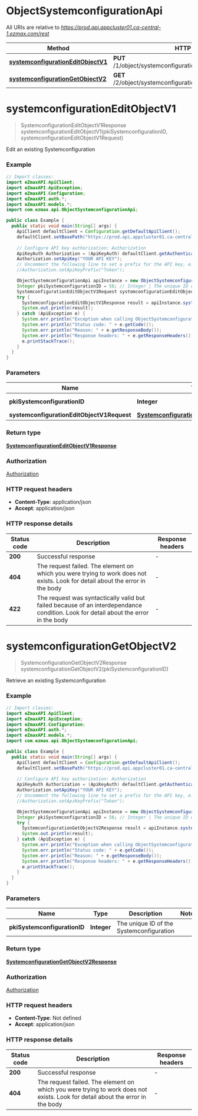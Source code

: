 # ObjectSystemconfigurationApi

All URIs are relative to *https://prod.api.appcluster01.ca-central-1.ezmax.com/rest*

| Method | HTTP request | Description |
|------------- | ------------- | -------------|
| [**systemconfigurationEditObjectV1**](ObjectSystemconfigurationApi.md#systemconfigurationEditObjectV1) | **PUT** /1/object/systemconfiguration/{pkiSystemconfigurationID} | Edit an existing Systemconfiguration |
| [**systemconfigurationGetObjectV2**](ObjectSystemconfigurationApi.md#systemconfigurationGetObjectV2) | **GET** /2/object/systemconfiguration/{pkiSystemconfigurationID} | Retrieve an existing Systemconfiguration |


<a id="systemconfigurationEditObjectV1"></a>
# **systemconfigurationEditObjectV1**
> SystemconfigurationEditObjectV1Response systemconfigurationEditObjectV1(pkiSystemconfigurationID, systemconfigurationEditObjectV1Request)

Edit an existing Systemconfiguration



### Example
```java
// Import classes:
import eZmaxAPI.ApiClient;
import eZmaxAPI.ApiException;
import eZmaxAPI.Configuration;
import eZmaxAPI.auth.*;
import eZmaxAPI.models.*;
import com.ezmax.api.ObjectSystemconfigurationApi;

public class Example {
  public static void main(String[] args) {
    ApiClient defaultClient = Configuration.getDefaultApiClient();
    defaultClient.setBasePath("https://prod.api.appcluster01.ca-central-1.ezmax.com/rest");
    
    // Configure API key authorization: Authorization
    ApiKeyAuth Authorization = (ApiKeyAuth) defaultClient.getAuthentication("Authorization");
    Authorization.setApiKey("YOUR API KEY");
    // Uncomment the following line to set a prefix for the API key, e.g. "Token" (defaults to null)
    //Authorization.setApiKeyPrefix("Token");

    ObjectSystemconfigurationApi apiInstance = new ObjectSystemconfigurationApi(defaultClient);
    Integer pkiSystemconfigurationID = 56; // Integer | The unique ID of the Systemconfiguration
    SystemconfigurationEditObjectV1Request systemconfigurationEditObjectV1Request = new SystemconfigurationEditObjectV1Request(); // SystemconfigurationEditObjectV1Request | 
    try {
      SystemconfigurationEditObjectV1Response result = apiInstance.systemconfigurationEditObjectV1(pkiSystemconfigurationID, systemconfigurationEditObjectV1Request);
      System.out.println(result);
    } catch (ApiException e) {
      System.err.println("Exception when calling ObjectSystemconfigurationApi#systemconfigurationEditObjectV1");
      System.err.println("Status code: " + e.getCode());
      System.err.println("Reason: " + e.getResponseBody());
      System.err.println("Response headers: " + e.getResponseHeaders());
      e.printStackTrace();
    }
  }
}
```

### Parameters

| Name | Type | Description  | Notes |
|------------- | ------------- | ------------- | -------------|
| **pkiSystemconfigurationID** | **Integer**| The unique ID of the Systemconfiguration | |
| **systemconfigurationEditObjectV1Request** | [**SystemconfigurationEditObjectV1Request**](SystemconfigurationEditObjectV1Request.md)|  | |

### Return type

[**SystemconfigurationEditObjectV1Response**](SystemconfigurationEditObjectV1Response.md)

### Authorization

[Authorization](../README.md#Authorization)

### HTTP request headers

 - **Content-Type**: application/json
 - **Accept**: application/json

### HTTP response details
| Status code | Description | Response headers |
|-------------|-------------|------------------|
| **200** | Successful response |  -  |
| **404** | The request failed. The element on which you were trying to work does not exists. Look for detail about the error in the body |  -  |
| **422** | The request was syntactically valid but failed because of an interdependance condition. Look for detail about the error in the body |  -  |

<a id="systemconfigurationGetObjectV2"></a>
# **systemconfigurationGetObjectV2**
> SystemconfigurationGetObjectV2Response systemconfigurationGetObjectV2(pkiSystemconfigurationID)

Retrieve an existing Systemconfiguration



### Example
```java
// Import classes:
import eZmaxAPI.ApiClient;
import eZmaxAPI.ApiException;
import eZmaxAPI.Configuration;
import eZmaxAPI.auth.*;
import eZmaxAPI.models.*;
import com.ezmax.api.ObjectSystemconfigurationApi;

public class Example {
  public static void main(String[] args) {
    ApiClient defaultClient = Configuration.getDefaultApiClient();
    defaultClient.setBasePath("https://prod.api.appcluster01.ca-central-1.ezmax.com/rest");
    
    // Configure API key authorization: Authorization
    ApiKeyAuth Authorization = (ApiKeyAuth) defaultClient.getAuthentication("Authorization");
    Authorization.setApiKey("YOUR API KEY");
    // Uncomment the following line to set a prefix for the API key, e.g. "Token" (defaults to null)
    //Authorization.setApiKeyPrefix("Token");

    ObjectSystemconfigurationApi apiInstance = new ObjectSystemconfigurationApi(defaultClient);
    Integer pkiSystemconfigurationID = 56; // Integer | The unique ID of the Systemconfiguration
    try {
      SystemconfigurationGetObjectV2Response result = apiInstance.systemconfigurationGetObjectV2(pkiSystemconfigurationID);
      System.out.println(result);
    } catch (ApiException e) {
      System.err.println("Exception when calling ObjectSystemconfigurationApi#systemconfigurationGetObjectV2");
      System.err.println("Status code: " + e.getCode());
      System.err.println("Reason: " + e.getResponseBody());
      System.err.println("Response headers: " + e.getResponseHeaders());
      e.printStackTrace();
    }
  }
}
```

### Parameters

| Name | Type | Description  | Notes |
|------------- | ------------- | ------------- | -------------|
| **pkiSystemconfigurationID** | **Integer**| The unique ID of the Systemconfiguration | |

### Return type

[**SystemconfigurationGetObjectV2Response**](SystemconfigurationGetObjectV2Response.md)

### Authorization

[Authorization](../README.md#Authorization)

### HTTP request headers

 - **Content-Type**: Not defined
 - **Accept**: application/json

### HTTP response details
| Status code | Description | Response headers |
|-------------|-------------|------------------|
| **200** | Successful response |  -  |
| **404** | The request failed. The element on which you were trying to work does not exists. Look for detail about the error in the body |  -  |

